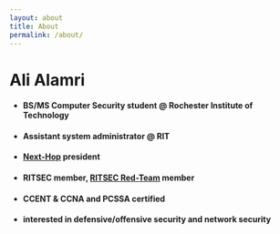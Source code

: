 ```yaml
---
layout: about
title: About
permalink: /about/
---
```


# Ali Alamri

* #### BS/MS Computer Security student @ Rochester Institute of Technology
* #### Assistant system administrator @ RIT
* #### [Next-Hop](http://nexthop.network/) president
* #### RITSEC member, [RITSEC Red-Team](https://github.com/RITRedteam/) member
* #### CCENT & CCNA and PCSSA certified
* #### interested in defensive/offensive security and network security 
